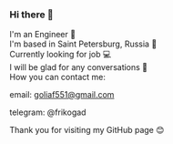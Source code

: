 ### Hi there 👋

I'm an Engineer 🔧  
I'm based in Saint Petersburg, Russia 🏰  
Currently looking for job 💻  
I will be glad for any conversations 💬  
How you can contact me:

email: goliaf551@gmail.com

telegram: @frikogad

Thank you for visiting my GitHub page 😊


<!--
**FrikoGad/FrikoGad** is a ✨ _special_ ✨ repository because its `README.md` (this file) appears on your GitHub profile.

Here are some ideas to get you started:

- 🔭 I’m currently working on ...
- 🌱 I’m currently learning ...
- 👯 I’m looking to collaborate on ...
- 🤔 I’m looking for help with ...
- 💬 Ask me about ...
- 📫 How to reach me: ...
- 😄 Pronouns: ...
- ⚡ Fun fact: ...
-->
